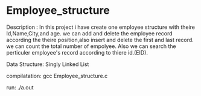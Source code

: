 # Employee_structure

   Description :
        In this project i have create one employee structure with theire Id,Name,City,and age.
        we can add and delete the employee record according the theire position,also insert and delete  the first and last record.
        we can count the total number of empolyee.
        Also we can search the perticuler employee's record according to thiere id.(EID).
        
  
  Data Structure:
                Singly Linked List
        
   compilatation:
                gcc Employee_structure.c
                
   run: 
          ./a.out
